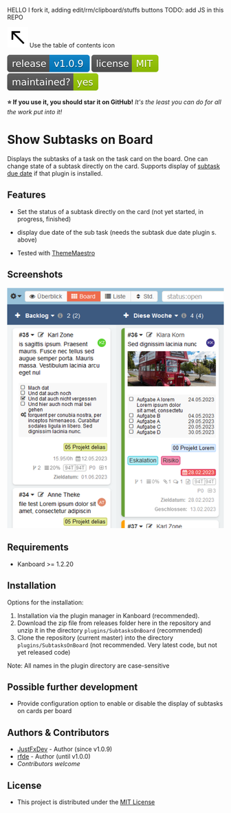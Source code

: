 HELLO I fork it, adding edit/rm/clipboard/stuffs buttons
TODO: add JS in this REPO

![north_west](./Assets/images/north_west.svg) Use the table of contents icon

[![version](./Assets/images/version.svg)](https://github.com/JustFxDev/SubtasksOnBoard/releases) [![license](./Assets/images/license.svg)](https://github.com/JustFxDev/SubtasksOnBoard/blob/main/LICENSE) [![maintainedyes](./Assets/images/maintained.svg)](https://github.com/JustFxDev/SubtasksOnBoard/graphs/contributors)

**:star: If you use it, you should star it on GitHub!** *It's the least you can do for all the work put into it!*


# Show Subtasks on Board

Displays the subtasks of a task on the task card on the board. One can change state of a subtask directly on the card. Supports display of [subtask due date](https://github.com/eSkiSo/Subtaskdate) if that plugin is installed.

## Features

- Set the status of a subtask directly on the card (not yet started, in progress, finished)

- display due date of the sub task (needs the subtask due date plugin s. above)

- Tested with [ThemeMaestro](https://github.com/JustFxDev/ThemeMaestro)

## Screenshots

![](./Assets/images/screenshot.png)

Requirements
------------

- Kanboard >= 1.2.20

## Installation

Options for the installation:

1. Installation via the plugin manager in Kanboard (recommended).
2. Download the zip file from releases folder here in the repository and unzip it in the directory `plugins/SubtasksOnBoard` (recommended)
3. Clone the repository (current master) into the directory `plugins/SubtasksOnBoard` (not recommended. Very latest code, but not yet released code)

Note: All names in the plugin directory are case-sensitive

## Possible further development

- Provide configuration option to enable or disable the display of subtasks on cards per board

## Authors & Contributors
- [JustFxDev](https://github.com/JustFxDev/) - Author (since v1.0.9)
- [rfde](https://github.com/rfde) - Author (until v1.0.0)
- _Contributors welcome_

## License
- This project is distributed under the [MIT License](../main/LICENSE "Read The MIT license")
